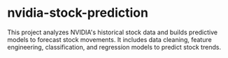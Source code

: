 # nvidia-stock-prediction
This project analyzes NVIDIA's historical stock data and builds predictive models to forecast stock movements. It includes data cleaning, feature engineering, classification, and regression models to predict stock trends.
